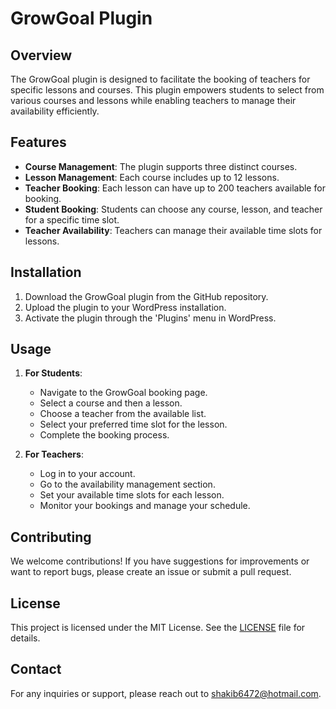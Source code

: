 # GrowGoal Plugin

## Overview

The GrowGoal plugin is designed to facilitate the booking of teachers for specific lessons and courses. This plugin empowers students to select from various courses and lessons while enabling teachers to manage their availability efficiently.

## Features

- **Course Management**: The plugin supports three distinct courses.
- **Lesson Management**: Each course includes up to 12 lessons.
- **Teacher Booking**: Each lesson can have up to 200 teachers available for booking.
- **Student Booking**: Students can choose any course, lesson, and teacher for a specific time slot.
- **Teacher Availability**: Teachers can manage their available time slots for lessons.

## Installation

1. Download the GrowGoal plugin from the GitHub repository.
2. Upload the plugin to your WordPress installation.
3. Activate the plugin through the 'Plugins' menu in WordPress.

## Usage

1. **For Students**:
   - Navigate to the GrowGoal booking page.
   - Select a course and then a lesson.
   - Choose a teacher from the available list.
   - Select your preferred time slot for the lesson.
   - Complete the booking process.

2. **For Teachers**:
   - Log in to your account.
   - Go to the availability management section.
   - Set your available time slots for each lesson.
   - Monitor your bookings and manage your schedule.

## Contributing

We welcome contributions! If you have suggestions for improvements or want to report bugs, please create an issue or submit a pull request.

## License

This project is licensed under the MIT License. See the [LICENSE](LICENSE) file for details.

## Contact

For any inquiries or support, please reach out to [shakib6472@hotmail.com](mailto:shakib6472@hotmail.com).
